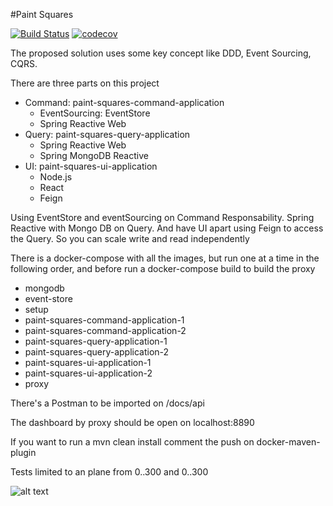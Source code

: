 #Paint Squares

[![Build Status](https://travis-ci.org/zacacj/paint-squares.svg?branch=master)](https://travis-ci.org/zacacj/paint-squares)
[![codecov](https://codecov.io/gh/zacacj/paint-squares/branch/master/graph/badge.svg)](https://codecov.io/gh/zacacj/paint-squares)

The proposed solution uses some key concept like DDD, Event Sourcing, CQRS.

There are three parts on this project

- Command: paint-squares-command-application
  - EventSourcing: EventStore
  - Spring Reactive Web
- Query: paint-squares-query-application
  - Spring Reactive Web
  - Spring MongoDB Reactive
- UI: paint-squares-ui-application
  - Node.js
  - React
  - Feign

Using EventStore and eventSourcing on Command Responsability. Spring Reactive with Mongo DB on Query. And have UI
apart using Feign to access the Query. So you can scale write and read independently

There is a docker-compose with all the images, but run one at a time in the following order, and before run a 
docker-compose build to build the proxy
- mongodb
- event-store
- setup
- paint-squares-command-application-1
- paint-squares-command-application-2
- paint-squares-query-application-1
- paint-squares-query-application-2
- paint-squares-ui-application-1
- paint-squares-ui-application-2
- proxy

There's a Postman to be imported on /docs/api

The dashboard by proxy should be open on localhost:8890

If you want to run a mvn clean install comment the <goal>push</goal> on docker-maven-plugin

Tests limited to an plane from 0..300 and 0..300

![alt text](https://github.com/zacacj/paint-squares/blob/master/docs/paint-squares.jpg)

